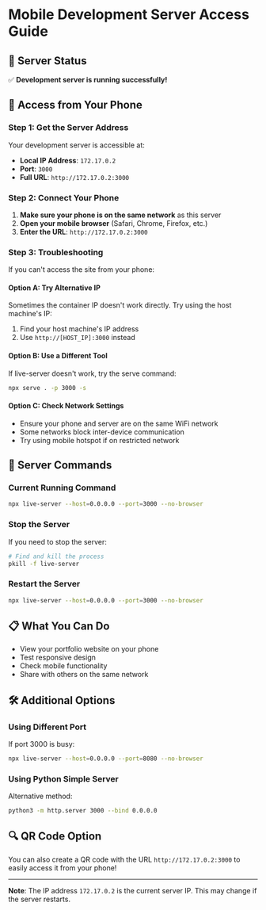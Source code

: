 # Mobile Development Server Access Guide

## 🚀 Server Status
✅ **Development server is running successfully!**

## 📱 Access from Your Phone

### Step 1: Get the Server Address
Your development server is accessible at:
- **Local IP Address**: `172.17.0.2`
- **Port**: `3000`
- **Full URL**: `http://172.17.0.2:3000`

### Step 2: Connect Your Phone
1. **Make sure your phone is on the same network** as this server
2. **Open your mobile browser** (Safari, Chrome, Firefox, etc.)
3. **Enter the URL**: `http://172.17.0.2:3000`

### Step 3: Troubleshooting
If you can't access the site from your phone:

#### Option A: Try Alternative IP
Sometimes the container IP doesn't work directly. Try using the host machine's IP:
1. Find your host machine's IP address
2. Use `http://[HOST_IP]:3000` instead

#### Option B: Use a Different Tool
If live-server doesn't work, try the serve command:
```bash
npx serve . -p 3000 -s
```

#### Option C: Check Network Settings
- Ensure your phone and server are on the same WiFi network
- Some networks block inter-device communication
- Try using mobile hotspot if on restricted network

## 🔧 Server Commands

### Current Running Command
```bash
npx live-server --host=0.0.0.0 --port=3000 --no-browser
```

### Stop the Server
If you need to stop the server:
```bash
# Find and kill the process
pkill -f live-server
```

### Restart the Server
```bash
npx live-server --host=0.0.0.0 --port=3000 --no-browser
```

## 📋 What You Can Do
- View your portfolio website on your phone
- Test responsive design
- Check mobile functionality
- Share with others on the same network

## 🛠️ Additional Options

### Using Different Port
If port 3000 is busy:
```bash
npx live-server --host=0.0.0.0 --port=8080 --no-browser
```

### Using Python Simple Server
Alternative method:
```bash
python3 -m http.server 3000 --bind 0.0.0.0
```

## 🔍 QR Code Option
You can also create a QR code with the URL `http://172.17.0.2:3000` to easily access it from your phone!

---

**Note**: The IP address `172.17.0.2` is the current server IP. This may change if the server restarts.